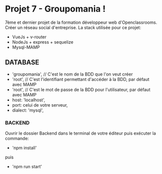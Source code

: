 # Projet 7 - Groupomania !

7ème et dernier projet de la formation développeur web d'Openclassrooms.
Créer un réseau social d'entreprise.
La stack utilisée pour ce projet:

- VueJs + v-router 
- NodeJs + express + sequelize
- Mysql-MAMP


## DATABASE

- 'groupomania', // C'est le nom de la BDD que l'on veut créer
- 'root', // C'est l'identifiant permettant d'accéder à la BDD, par défaut avec MAMP
- 'root', // C'est le mot de passe de la BDD pour l'utilisateur, par défaut avec MAMP 
- host: 'localhost', 
- port: celui de votre serveur, 
- dialect: 'mysql', 


### BACKEND

Ouvrir le dossier Backend dans le terminal de votre éditeur puis exécuter la commande:
- 'npm install'

puis

- 'npm run start' 

